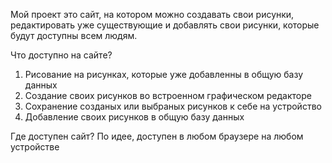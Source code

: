 Мой проект это сайт, на котором можно создавать свои рисунки, редактировать уже существующие и добавлять свои рисунки, которые будут доступны всем людям.

Что доступно на сайте?
1. Рисование на рисунках, которые уже добавленны в общую базу данных
2. Создание своих рисунков во встроенном графическом редакторе
3. Сохранение созданых или выбраных рисунков к себе на устройство 
4. Добавление своих рисунков в общую базу данных

Где доступен сайт?
По идее, доступен в любом браузере на любом устройстве

